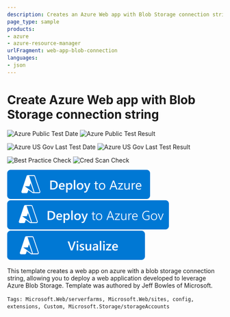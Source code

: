```yaml
---
description: Creates an Azure Web app with Blob Storage connection string, Template originally authored by Jeff Bowles of Microsoft
page_type: sample
products:
- azure
- azure-resource-manager
urlFragment: web-app-blob-connection
languages:
- json
---
```

# Create Azure Web app with Blob Storage connection string

![Azure Public Test Date](https://azurequickstartsservice.blob.core.windows.net/badges/quickstarts/microsoft.web/web-app-blob-connection/PublicLastTestDate.svg)
![Azure Public Test Result](https://azurequickstartsservice.blob.core.windows.net/badges/quickstarts/microsoft.web/web-app-blob-connection/PublicDeployment.svg)

![Azure US Gov Last Test Date](https://azurequickstartsservice.blob.core.windows.net/badges/quickstarts/microsoft.web/web-app-blob-connection/FairfaxLastTestDate.svg)
![Azure US Gov Last Test Result](https://azurequickstartsservice.blob.core.windows.net/badges/quickstarts/microsoft.web/web-app-blob-connection/FairfaxDeployment.svg)

![Best Practice Check](https://azurequickstartsservice.blob.core.windows.net/badges/quickstarts/microsoft.web/web-app-blob-connection/BestPracticeResult.svg)
![Cred Scan Check](https://azurequickstartsservice.blob.core.windows.net/badges/quickstarts/microsoft.web/web-app-blob-connection/CredScanResult.svg)

[![Deploy To Azure](https://raw.githubusercontent.com/Azure/azure-quickstart-templates/master/1-CONTRIBUTION-GUIDE/images/deploytoazure.svg?sanitize=true)](https://portal.azure.com/#create/Microsoft.Template/uri/https%3A%2F%2Fraw.githubusercontent.com%2FAzure%2Fazure-quickstart-templates%2Fmaster%2Fquickstarts%2Fmicrosoft.web%2Fweb-app-blob-connection%2Fazuredeploy.json)
[![Deploy To Azure US Gov](https://raw.githubusercontent.com/Azure/azure-quickstart-templates/master/1-CONTRIBUTION-GUIDE/images/deploytoazuregov.svg?sanitize=true)](https://portal.azure.us/#create/Microsoft.Template/uri/https%3A%2F%2Fraw.githubusercontent.com%2FAzure%2Fazure-quickstart-templates%2Fmaster%2Fquickstarts%2Fmicrosoft.web%2Fweb-app-blob-connection%2Fazuredeploy.json)
[![Visualize](https://raw.githubusercontent.com/Azure/azure-quickstart-templates/master/1-CONTRIBUTION-GUIDE/images/visualizebutton.svg?sanitize=true)](http://armviz.io/#/?load=https%3A%2F%2Fraw.githubusercontent.com%2FAzure%2Fazure-quickstart-templates%2Fmaster%2Fquickstarts%2Fmicrosoft.web%2Fweb-app-blob-connection%2Fazuredeploy.json)

This template creates a web app on azure with a blob storage connection string, allowing you to deploy a web application developed to leverage Azure Blob Storage. Template was authored by Jeff Bowles of Microsoft.

`Tags: Microsoft.Web/serverfarms, Microsoft.Web/sites, config, extensions, Custom, Microsoft.Storage/storageAccounts`

